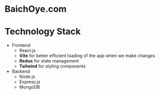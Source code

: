 # BaichOye.com
# Technology Stack
- Frontend
  - React.js
  - **Vite** for better efficient loading of the app when we make changes
  - **Redux** for state management
  - **Tailwind** for styling components
- Backend
  - Node.js
  - Express.js
  - MongoDB

